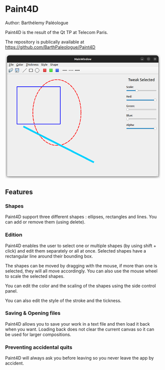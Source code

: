 # Paint4D

Author: Barthélemy Paléologue

Paint4D is the result of the Qt TP at Telecom Paris.

The repository is publically available at <a herf="https://github.com/BarthPaleologue/Paint4D">https://github.com/BarthPaleologue/Paint4D</a>

<img src="./coverImages/cover.png"/>

## Features

### Shapes

Paint4D support three different shapes : ellipses, rectangles and lines. You can add or remove them (using delete).

### Edition

Paint4D enables the user to select one or multiple shapes (by using shift + click) and edit them separately or all at once. Selected shapes have a rectangular line around their bounding box.

The shapes can be moved by dragging with the mouse, if more than one is selected, they will all move accordingly. You can also use the mouse wheel to scale the selected shapes.

You can edit the color and the scaling of the shapes using the side control panel.

You can also edit the style of the stroke and the tickness.

### Saving & Opening files

Paint4D allows you to save your work in a text file and then load it back when you want. Loading back does not clear the current canvas so it can be used for larger compositions.

### Preventing accidental quits

Paint4D will always ask you before leaving so you never leave the app by accident.
